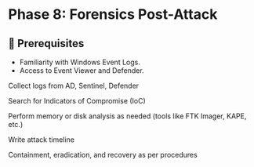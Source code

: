 # Phase 8: Forensics Post-Attack

## 🧰 Prerequisites
- Familiarity with Windows Event Logs.
- Access to Event Viewer and Defender.

Collect logs from AD, Sentinel, Defender

Search for Indicators of Compromise (IoC)

Perform memory or disk analysis as needed (tools like FTK Imager, KAPE, etc.)

Write attack timeline

Containment, eradication, and recovery as per procedures
